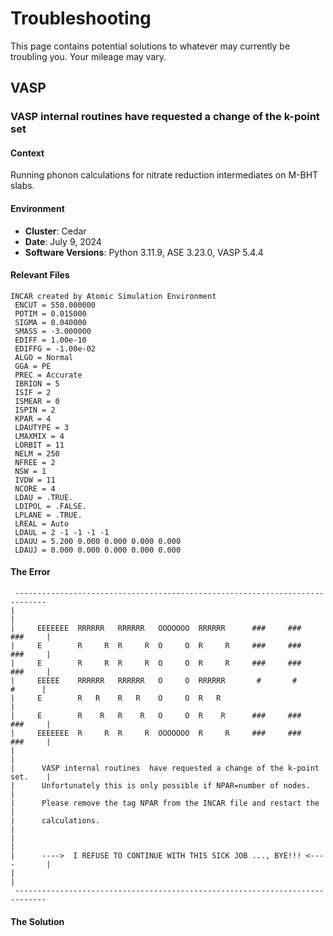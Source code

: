 # Troubleshooting

This page contains potential solutions to whatever may currently be troubling you. Your
mileage may vary.

## VASP

### VASP internal routines  have requested a change of the k-point set

#### Context

Running phonon calculations for nitrate reduction intermediates on M-BHT slabs.

#### Environment

- **Cluster**: Cedar
- **Date**: July 9, 2024
- **Software Versions**: Python 3.11.9, ASE 3.23.0, VASP 5.4.4

#### Relevant Files

``` title="INCAR"
INCAR created by Atomic Simulation Environment
 ENCUT = 550.000000
 POTIM = 0.015000
 SIGMA = 0.040000
 SMASS = -3.000000
 EDIFF = 1.00e-10
 EDIFFG = -1.00e-02
 ALGO = Normal
 GGA = PE
 PREC = Accurate
 IBRION = 5
 ISIF = 2
 ISMEAR = 0
 ISPIN = 2
 KPAR = 4
 LDAUTYPE = 3
 LMAXMIX = 4
 LORBIT = 11
 NELM = 250
 NFREE = 2
 NSW = 1
 IVDW = 11
 NCORE = 4
 LDAU = .TRUE.
 LDIPOL = .FALSE.
 LPLANE = .TRUE.
 LREAL = Auto
 LDAUL = 2 -1 -1 -1 -1
 LDAUU = 5.200 0.000 0.000 0.000 0.000
 LDAUJ = 0.000 0.000 0.000 0.000 0.000
```

#### The Error

```title="vasp.out"
 -----------------------------------------------------------------------------
|                                                                             |
|     EEEEEEE  RRRRRR   RRRRRR   OOOOOOO  RRRRRR      ###     ###     ###     |
|     E        R     R  R     R  O     O  R     R     ###     ###     ###     |
|     E        R     R  R     R  O     O  R     R     ###     ###     ###     |
|     EEEEE    RRRRRR   RRRRRR   O     O  RRRRRR       #       #       #      |
|     E        R   R    R   R    O     O  R   R                               |
|     E        R    R   R    R   O     O  R    R      ###     ###     ###     |
|     EEEEEEE  R     R  R     R  OOOOOOO  R     R     ###     ###     ###     |
|                                                                             |
|      VASP internal routines  have requested a change of the k-point set.    |
|      Unfortunately this is only possible if NPAR=number of nodes.           |
|      Please remove the tag NPAR from the INCAR file and restart the         |
|      calculations.                                                          |
|                                                                             |
|      ---->  I REFUSE TO CONTINUE WITH THIS SICK JOB ..., BYE!!! <----       |
|                                                                             |
 -----------------------------------------------------------------------------
```

#### The Solution
